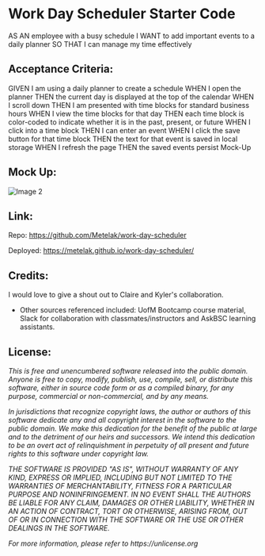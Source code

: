 # Work Day Scheduler Starter Code
AS AN employee with a busy schedule
I WANT to add important events to a daily planner
SO THAT I can manage my time effectively

## Acceptance Criteria:
GIVEN I am using a daily planner to create a schedule
WHEN I open the planner
THEN the current day is displayed at the top of the calendar
WHEN I scroll down
THEN I am presented with time blocks for standard business hours
WHEN I view the time blocks for that day
THEN each time block is color-coded to indicate whether it is in the past, present, or future
WHEN I click into a time block
THEN I can enter an event
WHEN I click the save button for that time block
THEN the text for that event is saved in local storage
WHEN I refresh the page
THEN the saved events persist
Mock-Up

## Mock Up:
![Image 2](https://user-images.githubusercontent.com/94068596/147430074-1ef0dee9-fe61-48be-8035-1fcdd3d3417b.png)

## Link:
Repo:
https://github.com/Metelak/work-day-scheduler

Deployed:
https://metelak.github.io/work-day-scheduler/

## Credits:
I would love to give a shout out to Claire and Kyler's collaboration. 

* Other sources referenced included: UofM Bootcamp course material, Slack for collaboration with classmates/instructors and AskBSC learning assistants.

## **License**:

_This is free and unencumbered software released into the public domain.
Anyone is free to copy, modify, publish, use, compile, sell, or distribute this software, either in source code form or as a compiled binary, for any purpose, commercial or non-commercial, and by any means._

_In jurisdictions that recognize copyright laws, the author or authors of this software dedicate any and all copyright interest in the software to the public domain. We make this dedication for the benefit of the public at large and to the detriment of our heirs and successors. We intend this dedication to be an overt act of relinquishment in perpetuity of all present and future rights to this software under copyright law._

_THE SOFTWARE IS PROVIDED "AS IS", WITHOUT WARRANTY OF ANY KIND, EXPRESS OR IMPLIED, INCLUDING BUT NOT LIMITED TO THE WARRANTIES OF MERCHANTABILITY, FITNESS FOR A PARTICULAR PURPOSE AND NONINFRINGEMENT. IN NO EVENT SHALL THE AUTHORS BE LIABLE FOR ANY CLAIM, DAMAGES OR OTHER LIABILITY, WHETHER IN AN ACTION OF CONTRACT, TORT OR OTHERWISE, ARISING FROM, OUT OF OR IN CONNECTION WITH THE SOFTWARE OR THE USE OR OTHER DEALINGS IN THE SOFTWARE._

_For more information, please refer to https://unlicense.org_

